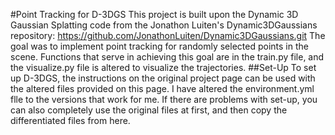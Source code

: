 #Point Tracking for D-3DGS
This project is built upon the Dynamic 3D Gaussian Splatting code from the Jonathon Luiten's Dynamic3DGaussians repository: https://github.com/JonathonLuiten/Dynamic3DGaussians.git
The goal was to implement point tracking for randomly selected points in the scene. Functions that serve in achieving this goal are in the train.py file, and the visualize.py file is altered to visualize the trajectories.
##Set-Up
To set up D-3DGS, the instructions on the original project page can be used with the altered files provided on this page. I have altered the environment.yml flle to the versions that work for me. 
If there are problems with set-up, you can also completely use the original files at first, and then copy the differentiated files from here.
